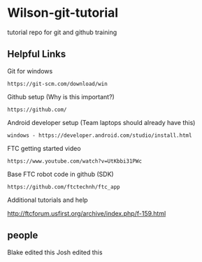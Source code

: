 # Wilson-git-tutorial
tutorial repo for git and github training
## Helpful Links

Git for windows

    https://git-scm.com/download/win

Github setup (Why is this important?)

    https://github.com/

Android developer setup (Team laptops should already have this)

    windows - https://developer.android.com/studio/install.html

FTC getting started video

    https://www.youtube.com/watch?v=UtKbbi31PWc

Base FTC robot code in github (SDK)

    https://github.com/ftctechnh/ftc_app

Additional tutorials and help

  http://ftcforum.usfirst.org/archive/index.php/f-159.html
  
## people

Blake edited this
Josh edited this
